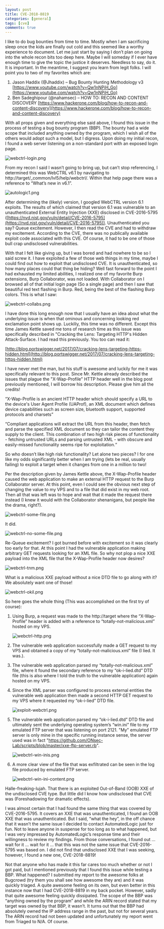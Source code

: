 ```yaml
---
layout: post
title: CVE-2018-8819
categories: [general]
tags: [cve]
comments: true
---
```


I like to do bug bounties from time to time. Mostly when I am sacrificing sleep once the kids are finally out cold and this seemed like a worthy experience to document. Let me just start by saying I don’t plan on going into the whole recon bits too deep here. Maybe I will someday if I ever have enough time to give the topic the justice it deserves. Needless to say, do it. It is important. In the meantime, I suggest you learn from legit folks. I will point you to two of my favorites which are:

1. Jason Haddix (@Jhaddix) – Bug Bounty Hunting Methodology v3<br/>
[https://www.youtube.com/watch?v=Qw1nNPiH_Go](https://www.youtube.com/watch?v=Qw1nNPiH_Go)
2. Ben Sadeghipour (@nahamsec) – HOW TO: RECON AND CONTENT DISCOVERY
[https://www.hackerone.com/blog/how-to-recon-and-content-discovery](https://www.hackerone.com/blog/how-to-recon-and-content-discovery)

With all props given and everything else said above, I found this issue in the process of testing a bug bounty program (BBP). The bounty had a wide scope that included anything owned by the program, which I wish all of the others would adopt such a model, but I digress. Upon doing my initial recon, I found a web server listening on a non-standard port with an exposed login page.

![webctrl-login.png]({{site.baseurl}}/assets/media/posts/webctrl/webctrl-login.png)

From my recon I said I wasn’t going to bring up, but can’t stop referencing, I determined this was WebCTRL v6.1 by navigating to http://target/_common/lvl5/help/webctrl/. Within that help page there was a reference to “What’s new in v6.1”. 

![autologic1.png]({{site.baseurl}}/assets/media/posts/webctrl/autologic1.png)

After determining the (likely) version, I googled WebCTRL version 6.1 exploits. The results of which claimed that version 6.1 was vulnerable to an unauthenticated External Entity Injection (XXE) disclosed in CVE-2016-5795 ([https://nvd.nist.gov/vuln/detail/CVE-2016-5795](https://nvd.nist.gov/vuln/detail/CVE-2016-5795)). Unauthenticated you say? Queue excitement. However, I then read the CVE and had to withdraw my excitement.  According to the CVE, there was no publically available exploit code associated with this CVE. Of course, it had to be one of those bull crap undisclosed vulnerabilities. 

With that I felt like giving up, but I was bored and had nowhere to be so I said screw it. I have exploited a few of those web things in my time, maybe I could find out how to exploit that undisclosed CVE. It is unauthenticated, so how many places could that thing be hiding? Well fast forward to the point I had exhausted my limited abilities, I realized one of my favorite Burp extensions, Burp Collaborator, was not loaded. With Collaborator on I browsed all of that initial login page (So a single page) and then I saw that beautiful red text flashing in Burp. Red, being the best of the flashing Burp colors. This is what I saw:

![webctrl-collabs.png]({{site.baseurl}}/assets/media/posts/webctrl/webctrl-collabs.png)

I have done this long enough now that I usually have an idea about what the underlying issue is when that ominous and concerning looking red exclamation point shows up. Luckiliy, this time was no different. Except this time James Kettle saved me tons of research time as this issue was specifically described in "Cracking the Lens: Targeting HTTP's Hidden Attack-Surface. I had read this previously. You too can read it:

[http://blog.portswigger.net/2017/07/cracking-lens-targeting-https-hidden.html](http://blog.portswigger.net/2017/07/cracking-lens-targeting-https-hidden.html)

I have never met the man, but his stuff is awesome and luckily for me it was specifically relevant to this post. Since Mr. Kettle already described the issues that plague the "X-Wap-Profile" HTTP header well in the blog post previously mentioned, I will borrow his description. Please give him all the credits!

“X-Wap-Profile is an ancient HTTP header which should specify a URL to the device's User Agent Profile (UAProf), an XML document which defines device capabilities such as screen size, bluetooth support, supported protocols and charsets”

“Compliant applications will extract the URL from this header, then fetch and parse the specified XML document so they can tailor the content they supply to the client. This combination of two high risk pieces of functionality - fetching untrusted URLs and parsing untrusted XML - with obscure and easily-missed functionality seems ripe for exploitation.“

So who doesn’t like high risk functionality? Let alone two pieces? I for one like my odds significantly better when I am trying (lets be real, usually failing) to exploit a target when it changes from one in a million to two!

Per the description given by James Kettle above, the X-Wap-Profile header caused the web application to make an external HTTP request to the Burp Collaborator server. At this point, even I could see the obvious next step of changing the value to my VPS and to a file that did exist in my web root. Then all that was left was to hope and wait that it made the request there instead (I knew it would with the Collaborator shenanigans, but people like the drama, right?). 

![webctrl-some-file.png]({{site.baseurl}}/assets/media/posts/webctrl/webctrl-some-file.png)

It did. 

![webctrl-no-some-file.png]({{site.baseurl}}/assets/media/posts/webctrl/webctrl-no-some-file.png)

Re-Queue excitement? I got burned before with excitement so it was clearly too early for that. At this point I had the vulnerable application making arbitrary GET requests looking for an XML file. So why not plop a nice XXE payload into the XML file that the X-Wap-Profile header now desires? 

![webctrl-tnm.png]({{site.baseurl}}/assets/media/posts/webctrl/webctrl-tnm.png)

What is a malicious XXE payload without a nice DTD file to go along with it? We absolutely want one of those!

![webctrl-okil.png]({{site.baseurl}}/assets/media/posts/webctrl/webctrl-okil.png)

So here goes the whole thing (This was accomplished on the first try of course):
1. Using Burp, a request was made to the http://target where the “X-Wap-Profile” header is added with a reference to “totally-not-malicious.xml” hosted on my VPS. 

    ![webctrl-http.png]({{site.baseurl}}/assets/media/posts/webctrl/webctrl-http.png)

2. The vulnerable web application successfully made a GET request to my VPS and obtained a copy of my “totally-not-malicious.xml” file (I lied. It was.).
3. The vulnerable web application parsed my “totally-not-malicious.xml” file, where it found the secondary reference to my “ok-i-lied.dtd” DTD file (this is also where I told the truth to the vulnerable application) again hosted on my VPS. 
4. Since the XML parser was configured to process external entities the vulnerable web application then made a second HTTP GET request to my VPS where it requested my “ok-i-lied” DTD file.

    ![exploit-webctrl.png]({{site.baseurl}}/assets/media/posts/webctrl/exploit-webctrl.png)

5. The vulnerable web application parsed my “ok-i-lied.dtd” DTD file and ultimately sent the underlying operating system’s “win.ini” file to my emulated FTP server that was listening on port 2121. "My" emulated FTP server is only mine in the specific running instance sense, the server used was in fact "https://github.com/ONsec-Lab/scripts/blob/master/xxe-ftp-server.rb".

    ![webctrl-win-inis.png]({{site.baseurl}}/assets/media/posts/webctrl/webctrl-win-inis.png)

6. A more clear view of the file that was exfiltrated can be seen in the log file produced by emulated FTP server.

    ![webctrl-win-ini-content.png]({{site.baseurl}}/assets/media/posts/webctrl/webctrl-win-ini-content.png)

Halle-freaking-lujah. That there is an exploited Out-of-Band (OOB) XXE of the undisclosed CVE type. But little did I know how undisclosed that CVE was (Foreshadowing for dramatic effects). 

I was almost certain that I had found the same thing that was covered by CVE-2016-5795. It covers an XXE that was unauthenticated, I found an OOB XXE that was unauthenticated. But I said, “what the hey”, in the off chance that it wasn’t the same issue I decided to contact AutomatedLogic just for fun. Not to leave anyone in suspense for too long as to what happened, but I was very impressed by AutomatedLogic’s response time and their willingness to review my findings. From those conversations, I found out … wait for it … wait for it … that this was not the same issue that CVE-2016-5795 was based on. I did not find that undisclosed XXE that I was seeking, however, I found a new one, CVE-2018-8819!

Not that anyone who has made it this far cares too much whether or not I got paid, but I mentioned previously that I found this issue while testing a BBP. What happened? I submitted my report to the awesome folks at Bugcrowd (try them you shall see how awesome they are) and it was quickly triaged. A quite awesome feeling on its own, but even better in this instance now that I had CVE-2018-8819 in my back pocket. However, sadly that quite awesome feeling quickly dissipated. The scope of the BBP was “anything owned by the program” and while the ARIN record stated that my target was owned by that BBP, it wasn’t. It turns out that the BBP had absolutely owned the IP address range in the past, but not for several years. The ARIN record had not been updated and unfortunately my report went from Triaged to N/A. Of course.

